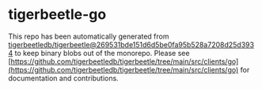 # tigerbeetle-go
This repo has been automatically generated from [tigerbeetledb/tigerbeetle@269531bde151d6d5be0fa95b528a7208d25d3934](https://github.com/tigerbeetledb/tigerbeetle/commit/269531bde151d6d5be0fa95b528a7208d25d3934) to keep binary blobs out of the monorepo. Please see [https://github.com/tigerbeetledb/tigerbeetle/tree/main/src/clients/go](https://github.com/tigerbeetledb/tigerbeetle/tree/main/src/clients/go) for documentation and contributions.
